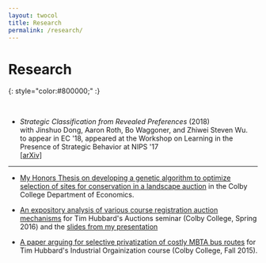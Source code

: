 ```yaml
---
layout: twocol
title: Research
permalink: /research/
---
```


# Research
{: style="color:#800000;" :}

<br>


- *Strategic Classification from Revealed Preferences* (2018)  
with Jinshuo Dong, Aaron Roth, Bo Waggoner, and Zhiwei Steven Wu.  
to appear in EC '18, appeared at the Workshop on Learning in the Presence of Strategic Behavior at NIPS '17  
[[arXiv]](https://arxiv.org/abs/1710.07887) 


----
- [My Honors Thesis on developing a genetic algorithm to optimize selection of sites for conservation in a landscape auction](http://zachschutzman.com/assets/papers_and_presentations/landscape_auctions_thesis.pdf) in the Colby College Department of Economics.

- [An expository analysis of various course registration auction mechanisms](http://zachschutzman.com/assets/papers_and_presentations/course_registration_auctions.pdf) for Tim Hubbard's Auctions seminar (Colby College, Spring 2016) and the [slides from my presentation](http://zachschutzman.com/assets/papers_and_presentations/course_reg_auctions_pres.pptx)

- [A paper arguing for selective privatization of costly MBTA bus routes](http://zachschutzman.com/assets/papers_and_presentations/MBTA-bus-privatization.pdf) for Tim Hubbard's Industrial Orgainization course (Colby College, Fall 2015).






